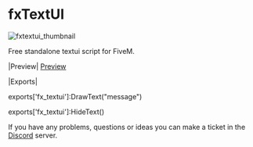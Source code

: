 # fxTextUI

![fxtextui_thumbnail](https://github.com/Fifly1/fxTextUI/assets/107129715/5650e4ae-9728-4529-a32f-839d030d9106)

Free standalone textui script for FiveM.

|Preview|
[Preview](https://youtu.be/hyhaWCCW8uk)

|Exports|

exports['fx_textui']:DrawText("message")	

exports['fx_textui']:HideText()	

 If you have any problems, questions or ideas you can make a ticket in the [Discord](https://discord.com/invite/5UZfvsbHHK) server.

